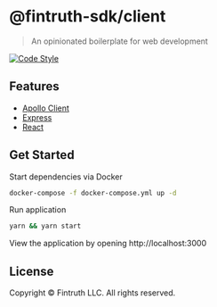 # @fintruth-sdk/client

> An opinionated boilerplate for web development

[![Code Style](https://flat.badgen.net/badge/code%20style/prettier/ff69b4)](https://github.com/prettier/prettier)

## Features

- [Apollo Client](https://www.apollographql.com/docs/react/)
- [Express](https://expressjs.com/)
- [React](https://reactjs.org/)

## Get Started

Start dependencies via Docker

```bash
docker-compose -f docker-compose.yml up -d
```

Run application

```bash
yarn && yarn start
```

View the application by opening http://localhost:3000

## License

Copyright &copy; Fintruth LLC. All rights reserved.
